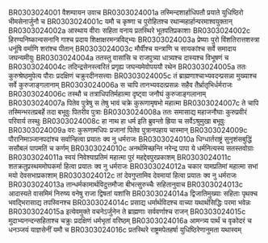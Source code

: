 BR0303024001	वैशम्पायन उवाच
BR0303024001a	तस्मिन्दशार्हाधिपतौ प्रयाते युधिष्ठिरो भीमसेनार्जुनौ च
BR0303024001c	यमौ च कृष्णा च पुरोहितश्च रथान्महार्हान्परमाश्वयुक्तान्
BR0303024002a	आस्थाय वीराः सहिता वनाय प्रतस्थिरे भूतपतिप्रकाशाः
BR0303024002c	हिरण्यनिष्कान्वसनानि गाश्च प्रदाय शिक्षाक्षरमन्त्रविद्भ्यः
BR0303024003a	प्रेष्याः पुरो विंशतिरात्तशस्त्रा धनूंषि वर्माणि शरांश्च पीतान्
BR0303024003c	मौर्वीश्च यन्त्राणि च सायकांश्च सर्वे समादाय जघन्यमीयुः
BR0303024004a	ततस्तु वासांसि च राजपुत्र्या धात्र्यश्च दास्यश्च विभूषणं च
BR0303024004c	तदिन्द्रसेनस्त्वरितं प्रगृह्य जघन्यमेवोपययौ रथेन
BR0303024005a	ततः कुरुश्रेष्ठमुपेत्य पौराः प्रदक्षिणं चक्रुरदीनसत्त्वाः
BR0303024005c	तं ब्राह्मणाश्चाभ्यवदन्प्रसन्ना मुख्याश्च सर्वे कुरुजाङ्गलानाम्
BR0303024006a	स चापि तानभ्यवदत्प्रसन्नः सहैव तैर्भ्रातृभिर्धर्मराजः
BR0303024006c	तस्थौ च तत्राधिपतिर्महात्मा दृष्ट्वा जनौघं कुरुजाङ्गलानाम्
BR0303024007a	पितेव पुत्रेषु स तेषु भावं चक्रे कुरूणामृषभो महात्मा
BR0303024007c	ते चापि तस्मिन्भरतप्रबर्हे तदा बभूवुः पितरीव पुत्राः
BR0303024008a	ततः समासाद्य महाजनौघाः कुरुप्रवीरं परिवार्य तस्थुः
BR0303024008c	हा नाथ हा धर्म इति ब्रुवन्तो ह्रिया च सर्वेऽश्रुमुखा बभूवुः
BR0303024009a	वरः कुरूणामधिपः प्रजानां पितेव पुत्रानपहाय चास्मान्
BR0303024009c	पौरानिमाञ्जानपदांश्च सर्वान्हित्वा प्रयातः क्व नु धर्मराजः
BR0303024010a	धिग्धार्तराष्ट्रं सुनृशंसबुद्धिं ससौबलं पापमतिं च कर्णम्
BR0303024010c	अनर्थमिच्छन्ति नरेन्द्र पापा ये धर्मनित्यस्य सतस्तवोग्राः
BR0303024011a	स्वयं निवेश्याप्रतिमं महात्मा पुरं महद्देवपुरप्रकाशम्
BR0303024011c	शतक्रतुप्रस्थममोघकर्मा हित्वा प्रयातः क्व नु धर्मराजः
BR0303024012a	चकार यामप्रतिमां महात्मा सभां मयो देवसभाप्रकाशाम्
BR0303024012c	तां देवगुप्तामिव देवमायां हित्वा प्रयातः क्व नु धर्मराजः
BR0303024013a	तान्धर्मकामार्थविदुत्तमौजा बीभत्सुरुच्चैः सहितानुवाच
BR0303024013c	आदास्यते वासमिमं निरुष्य वनेषु राजा द्विषतां यशांसि
BR0303024014a	द्विजातिमुख्याः सहिताः पृथक्च भवद्भिरासाद्य तपस्विनश्च
BR0303024014c	प्रसाद्य धर्मार्थविदश्च वाच्या यथार्थसिद्धिः परमा भवेन्नः
BR0303024015a	इत्येवमुक्ते वचनेऽर्जुनेन ते ब्राह्मणाः सर्ववर्णाश्च राजन्
BR0303024015c	मुदाभ्यनन्दन्सहिताश्च चक्रुः प्रदक्षिणं धर्मभृतां वरिष्ठम्
BR0303024016a	आमन्त्र्य पार्थं च वृकोदरं च धनञ्जयं याज्ञसेनीं यमौ च
BR0303024016c	प्रतस्थिरे राष्ट्रमपेतहर्षा युधिष्ठिरेणानुमता यथास्वम्

